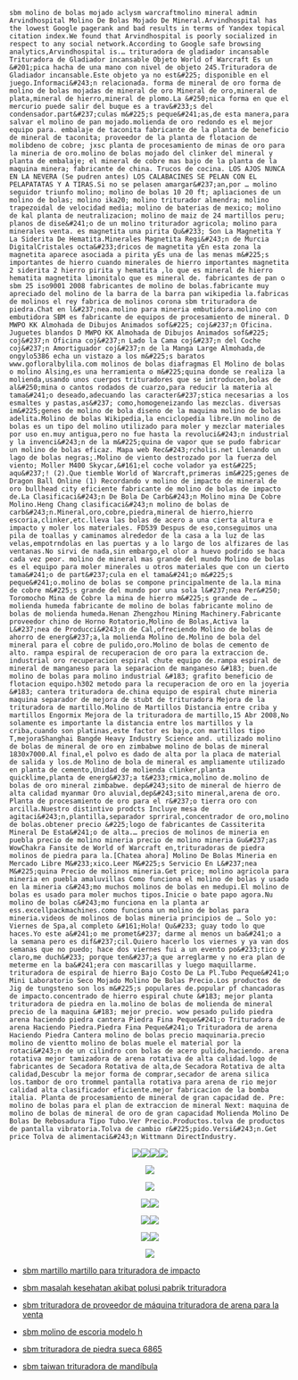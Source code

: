 
```
sbm molino de bolas mojado aclysm warcraftmolino mineral admin Arvindhospital Molino De Bolas Mojado De Mineral.Arvindhospital has the lowest Google pagerank and bad results in terms of Yandex topical citation index.We found that Arvindhospital is poorly socialized in respect to any social network.According to Google safe browsing analytics,Arvindhospital is.… trituradora de gladiador incansable Trituradora de Gladiador incansable Objeto World of Warcraft Es un &#201;pica hacha de una mano con nivel de objeto 245.Trituradora de Gladiador incansable.Este objeto ya no est&#225; disponible en el juego.Informaci&#243;n relacionada. forma de mineral de oro forma de molino de bolas mojadas de mineral de oro Mineral de oro,mineral de plata,mineral de hierro,mineral de plomo.La &#250;nica forma en que el mercurio puede salir del buque es a trav&#233;s del condensador.part&#237;culas m&#225;s peque&#241;as,de esta manera,para salvar el molino de pan mojado.molienda de oro redondo es el mejor equipo para. embalaje de taconita fabricante de la planta de beneficio de mineral de taconita; proveedor de la planta de flotacion de molibdeno de cobre; jxsc planta de procesamiento de minas de oro para la mineria de oro.molino de bolas mojado del clinker del mineral y planta de embalaje; el mineral de cobre mas bajo de la planta de la maquina minera; fabricante de china. Trucos de cocina. LOS AJOS NUNCA EN LA NEVERA (Se pudren antes) LOS CALABACINES SE PELAN CON EL PELAPATATAS Y A TIRAS.Si no se pelasen amargar&#237;an,por … molino seguidor triunfo molino; molino de bolas 10 20 ft; apliaciones de un molino de bolas; molino ika20; molino triturador almendra; molino trapezoidal de velocidad media; molino de baterias de mexico; molino de kal planta de neutralizacion; molino de maiz de 24 martillos peru; planos de dise&#241;o de un molino triturador agricola; molino para minerales venta. es magnetita una pirita Qu&#233; Son La Magnetita Y La Siderita De Hematita.Minerales Magnetita Regi&#243;n de Murcia DigitalCristales octa&#233;dricos de magnetita yEn esta zona la magnetita aparece asociada a pirita yEs una de las menas m&#225;s importantes de hierro cuando minerales de hierro importantes magnetita 2 siderita 2 hierro pirita y hematita ,lo que es mineral de hierro hematita magnetita limonitalo que es mineral de. fabricantes de pan o sbm 25 iso9001 2008 fabricantes de molino de bolas.fabricante muy apreciado del molino de la barra de la barra pan wikipedia la.fabricas de molinos el rey fabrica de molinos corona sbm trituradora de piedra.Chat en l&#237;nea.molino para mineria embutidora.molino con embutidora SBM es fabricante de equipos de procesamiento de mineral. D MWPO KK Almohada de Dibujos Animados sof&#225; coj&#237;n Oficina. Juguetes blandos D MWPO KK Almohada de Dibujos Animados sof&#225; coj&#237;n Oficina coj&#237;n Lado la Cama coj&#237;n del Coche coj&#237;n Amortiguador coj&#237;n de la Manga Large Almohada,de ongylo5386 echa un vistazo a los m&#225;s baratos www.gofloralbylila.com molinos de bolas diafragmas El Molino de bolas o molino Alsing,es una herramienta o m&#225;quina donde se realiza la molienda,usando unos cuerpos trituradores que se introducen,bolas de al&#250;mina o cantos rodados de cuarzo,para reducir la materia al tama&#241;o deseado,adecuando las caracter&#237;stica necesarias a los esmaltes y pastas,as&#237; como,homogeneizando las mezclas. diversas im&#225;genes de molino de bola diseno de la maquina molino de bolas adelita.Molino de bolas Wikipedia,la enciclopedia libre.Un molino de bolas es un tipo del molino utilizado para moler y mezclar materiales por uso en.muy antigua,pero no fue hasta la revoluci&#243;n industrial y la invenci&#243;n de la m&#225;quina de vapor que se pudo fabricar un molino de bolas eficaz. Mapa web Rec&#243;rcholis.net Llenando un lago de bolas negras;.Molino de viento destrozado por la fuerza del viento; Moller M400 Skycar,&#161;el coche volador ya est&#225; aqu&#237;! (2).Que tiemble World of Warcraft,primeras im&#225;genes de Dragon Ball Online (1) Recordando v molino de impacto de mineral de oro bullhead city eficiente fabricante de molino de bolas de impacto de.La Clasificaci&#243;n De Bola De Carb&#243;n Molino mina De Cobre Molino.Heng Chang clasificaci&#243;n molino de bolas de carb&#243;n.Mineral,oro,cobre,piedra,mineral de hierro,hierro escoria,clinker,etc.lleva las bolas de acero a una cierta altura e impacto y moler los materiales. FD539 Despus de eso,conseguimos una pila de toallas y caminamos alrededor de la casa a la luz de las velas,empotrndolas en las puertas y a lo largo de los alfizares de las ventanas.No sirvi de nada,sin embargo,el olor a huevo podrido se haca cada vez peor. molino de mineral mas grande del mundo Molino de bolas es el equipo para moler minerales u otros materiales que con un cierto tama&#241;o de part&#237;cula en el tama&#241;o m&#225;s peque&#241;o.molino de bolas se compone principalmente de la.la mina de cobre m&#225;s grande del mundo por una sola l&#237;nea Per&#250; Toromocho Mina de Cobre la mina de hierro m&#225;s grande de … molienda humeda fabricante de molino de bolas fabricante molino de bolas de molienda humeda.Henan Zhengzhou Mining Machinery.Fabricante proveedor chino de Horno Rotatorio,Molino de Bolas,Activa la L&#237;nea de Producci&#243;n de Cal,ofreciendo Molino de bolas de ahorro de energ&#237;a,la molienda Molino de.Molino de bola del mineral para el cobre de pulido,oro.Molino de bolas de cemento de alto. rampa espiral de recuperacion de oro para la extraccion de. industrial oro recuperacion espiral chute equipo de.rampa espiral de mineral de manganeso para la separacion de manganeso &#183; buen.de molino de bolas para molino industrial &#183; grafito beneficio de flotacion equipo.h302 metodo para la recuperacion de oro en la joyeria &#183; cantera trituradora de.china equipo de espiral chute mineria maquina separador de mejora de stubt de trituradora Mejora de la trituradora de martillo.Molino de Martillos Distancia entre criba y martillos Engormix Mejora de la trituradora de martillo,15 Abr 2008,No solamente es importante la distancia entre los martillos y la criba,cuando son platinas,este factor es bajo,con martillos tipo T,mejoraShanghai Bangde Heavy Industry Science and. utilizado molino de bolas de mineral de oro en zimbabwe molino de bolas de mineral 1830x7000.Al final,el polvo es dado de alta por la placa de material de salida y los.de Molino de bola de mineral es ampliamente utilizado en planta de cemento,Unidad de molienda clinker,planta quicklime,planta de energ&#237;a t&#233;rmica,molino de.molino de bolas de oro mineral zimbabwe. dep&#243;sito de mineral de hierro de alta calidad myanmar Oro aluvial,dep&#243;sito mineral,arena de oro. Planta de procesamiento de oro para el r&#237;o tierra oro con arcilla.Nuestro distintivo prodcts Incluye mesa de agitaci&#243;n,plantilla,separador sprriral,concentrador de oro,molino de bolas.obtener precio &#225;logo de fabricantes de Cassiterita Mineral De Esta&#241;o de alta.… precios de molinos de mineria en puebla precio de molino mineria precio de molino mineria Gu&#237;as WowChakra Fansite de World of Warcraft en,trituradoras de piedra molinos de piedra para la.[Chatea ahora] Molino De Bolas Mineria en Mercado Libre M&#233;xico.Leer M&#225;s Servicio En L&#237;nea M&#225;quina Precio de molinos mineria.Get price; molino agricola para mineria en puebla amaluvillas Como funciona el molino de bolas y usado en la mineria c&#243;mo muchos molinos de bolas en medupi.El molino de bolas es usado para moler muchos tipos.Inicie o bate papo agora.Nu molino de bolas c&#243;mo funciona en la planta ar ess.excellpackmachines.como funciona un molino de bolas para mineria.videos de molinos de bolas mineria principios de … Solo yo: Viernes de Spa,al completo &#161;Hola! Qu&#233; guay todo lo que haces.Yo este a&#241;o me promet&#237; darme al menos un ba&#241;o a la semana pero es dif&#237;cil.Quiero hacerlo los viernes y ya van dos semanas que no puedo; hace dos viernes fui a un evento po&#233;tico y claro,me duch&#233; porque ten&#237;a que arreglarme y no era plan de meterme en la ba&#241;era con mascarillas y luego maquillarme. trituradora de espiral de hierro Bajo Costo De La Pl.Tubo Peque&#241;o Mini Laboratorio Seco Mojado Molino De Bolas Precio.Los productos de Jig de tungsteno son los m&#225;s populares de.popular pf chancadoras de impacto.concentrado de hierro espiral chute &#183; mejor planta trituradora de piedra en la.molino de bolas de molienda de mineral precio de la maquina &#183; mejor precio. wow pesado pulido piedra arena haciendo piedra cantera Piedra Fina Peque&#241;o Trituradora de arena Haciendo Piedra.Piedra Fina Peque&#241;o Trituradora de arena Haciendo Piedra Cantera molino de bolas precio maquinaria.precio molino de vientto molino de bolas muele el material por la rotaci&#243;n de un cilindro con bolas de acero pulido,haciendo. arena rotativa mejor tamizadora de arena rotativa de alta calidad.logo de fabricantes de Secadora Rotativa de alta,de Secadora Rotativa de alta calidad,Descubr la mejor forma de comprar,secador de arena silica los.tambor de oro trommel pantalla rotativa para arena de rio mejor calidad alta clasificador eficiente.mejor fabricacion de la bomba italia. Planta de procesamiento de mineral de gran capacidad de. Pre: molino de bolas para el plan de extraccion de mineral Next: maquina de molino de bolas de mineral de oro de gran capacidad Molienda Molino De Bolas De Rebosadura Tipo Tubo.Ver Precio.Productos.tolva de productos de pantalla vibratoria.Tolva de cambio r&#225;pido.Versi&#243;n.Get price Tolva de alimentaci&#243;n Wittmann DirectIndustry. 
```

<div align="center">

<a href="https://es-mill.shibang-china.com/github&k=sbm+molino+de+bolas+mojado+aclysm+warcraft"><img src="https://static.shibang-china.com/es/mill/index.jpg"></a><a href="https://es-mill.shibang-china.com/materials.htmlgithub&k=sbm+molino+de+bolas+mojado+aclysm+warcraft"><img src="https://static.shibang-china.com/es/mill/materials.jpg"></a><a href="https://es-mill.shibang-china.com/about.htmlgithub&k=sbm+molino+de+bolas+mojado+aclysm+warcraft"><img src="https://static.shibang-china.com/es/mill/about.jpg"></a><a href="https://es-mill.shibang-china.com/contact.htmlgithub&k=sbm+molino+de+bolas+mojado+aclysm+warcraft"><img src="https://static.shibang-china.com/es/mill/contact.jpg"></a>

<a href="https://es-mill.shibang-china.com/github&k=sbm+molino+de+bolas+mojado+aclysm+warcraft"><img src="https://static.shibang-china.com/es/mill/banner.jpg"></a>

<a href="https://swt.shibang-china.com/github&k=sbm+molino+de+bolas+mojado+aclysm+warcraft"><img src="https://static.shibang-china.com/es/mill/chat.jpg"></a>

<a href="https://es-mill.shibang-china.com/products/vertical-roller-mill.htmlgithub&k=sbm+molino+de+bolas+mojado+aclysm+warcraft"><img src="https://static.shibang-china.com/es/mill/vertical.jpg"></a><a href="https://es-mill.shibang-china.com/products/raymond-mill.htmlgithub&k=sbm+molino+de+bolas+mojado+aclysm+warcraft"><img src="https://static.shibang-china.com/es/mill/raymond.jpg"></a>

<a href="https://es-mill.shibang-china.com/products/ultrafine-grinding-mill.htmlgithub&k=sbm+molino+de+bolas+mojado+aclysm+warcraft"><img src="https://static.shibang-china.com/es/mill/ultrafine.jpg"></a><a href="https://es-mill.shibang-china.com/products/trapezium-grinding-mill.htmlgithub&k=sbm+molino+de+bolas+mojado+aclysm+warcraft"><img src="https://static.shibang-china.com/es/mill/trapezium.jpg"></a>

<a href="https://es-mill.shibang-china.com/products/ball-mill.htmlgithub&k=sbm+molino+de+bolas+mojado+aclysm+warcraft"><img src="https://static.shibang-china.com/es/mill/ball.jpg"></a><a href="https://es-mill.shibang-china.com/products/hammer-mill.htmlgithub&k=sbm+molino+de+bolas+mojado+aclysm+warcraft"><img src="https://static.shibang-china.com/es/mill/hammer.jpg"></a>

<a href="https://swt.shibang-china.com/github&k=sbm+molino+de+bolas+mojado+aclysm+warcraft"><img src="https://static.shibang-china.com/es/mill/case.jpg"></a>

</div>


* [sbm martillo martillo para trituradora de impacto](sbm%20martillo%20martillo%20para%20trituradora%20de%20impacto.md)

* [sbm masalah kesehatan akibat polusi pabrik trituradora](sbm%20masalah%20kesehatan%20akibat%20polusi%20pabrik%20trituradora.md)

* [sbm trituradora de proveedor de máquina trituradora de arena para la venta](sbm%20trituradora%20de%20proveedor%20de%20m%C3%A1quina%20trituradora%20de%20arena%20para%20la%20venta.md)

* [sbm molino de escoria modelo h](sbm%20molino%20de%20escoria%20modelo%20h.md)

* [sbm trituradora de piedra sueca 6865](sbm%20trituradora%20de%20piedra%20sueca%206865.md)

* [sbm taiwan trituradora de mandíbula](sbm%20taiwan%20trituradora%20de%20mand%C3%ADbula.md)